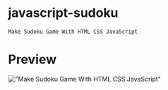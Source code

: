 # javascript-sudoku

    Make Sudoku Game With HTML CSS JavaScript


# Preview

!["Make Sudoku Game With HTML CSS JavaScript"](https://user-images.githubusercontent.com/67447840/135793517-57b1d971-67c5-4561-bd70-43f26998a108.jpg "Make Sudoku Game With HTML CSS JavaScript")
